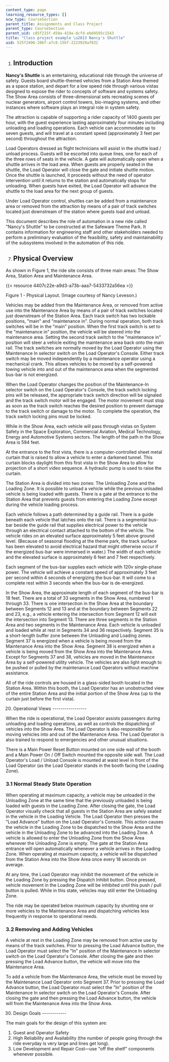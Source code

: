 ```yaml
---
content_type: page
learning_resource_types: []
ocw_type: CourseSection
parent_title: Assignments and Class Project
parent_type: CourseSection
parent_uid: c85f215f-459a-419a-dcfd-ebd4595c1543
title: "Class project example \u2013 Nancy's Shuttle"
uid: 525f2496-20bf-a7c8-15bf-2223929af831
---
```


1.  Introduction
    ------------
    

**Nancy's Shuttle** is an entertaining, educational ride through the universe of safety. Guests board shuttle-themed vehicles from a Station Area themed as a space station, and depart for a low speed ride through various vistas designed to expose the rider to concepts of software and systems safety. The Show Area consists of three-dimensional sets recreating scenes of nuclear generators, airport control towers, bio-imaging systems, and other instances where software plays an integral role in system safety.

The attraction is capable of supporting a rider capacity of 1400 guests per hour, with the guest experience lasting approximately four minutes including unloading and loading operations. Each vehicle can accommodate up to seven guests, and will travel at a constant speed (approximately 3 feet per second) throughout the attraction.

Load Operators dressed as flight technicians will assist in the shuttle load / unload process. Guests will be escorted into queue lines, one for each of the three rows of seats in the vehicle. A gate will automatically open when a shuttle arrives in the load area. When guests are properly seated in the shuttle, the Load Operator will close the gate and initiate shuttle motion. Once the shuttle is launched, it proceeds without the need of operator intervention until it returns to the station and automatically stops for unloading. When guests have exited, the Load Operator will advance the shuttle to the load area for the next group of guests.

Under Load Operator control, shuttles can be added from a maintenance area or removed from the attraction by means of a pair of track switches located just downstream of the station where guests load and unload.

This document describes the role of automation in a new ride called "Nancy's Shuttle" to be constructed at the Safeware Theme Park. It contains information for engineering staff and other stakeholders needed to perform a preliminary evaluation of the feasibility, safety and maintainability of the subsystems involved in the automation of this ride.

7.  Physical Overview
    -----------------
    

As shown in Figure 1, the ride site consists of three main areas: The Show Area, Station Area and Maintenance Area.

{{< resource 4407c22e-a9d3-a73b-aaa7-5433732a56ea >}}

Figure 1 - Physical Layout. (Image courtesy of Nancy Leveson.)

Vehicles may be added from the Maintenance Area, or removed from active use into the Maintenance Area by means of a pair of track switches located just downstream of the Station Area. Each track switch has two lockable positions, "main" and "maintenance in". During normal operation, both track switches will be in the "main" position. When the first track switch is set to the "maintenance in" position, the vehicle will be steered into the maintenance area. Setting the second track switch to the "maintenance in" position will steer a vehicle exiting the maintenance area back onto the main rail. The track switches are normally moved by the Load Operator using the Maintenance In selector switch on the Load Operator's Console. Either track switch may be moved independently by a maintenance operator using a mechanical crank. This allows vehicles to be moved by a self-powered towing vehicle into and out of the maintenance area when the segmented bus-bar is not energized.

When the Load Operator changes the position of the Maintenance-In selector switch on the Load Operator's Console, the track switch locking pins will be released, the appropriate track switch direction will be signaled and the track switch motor will be engaged. The motor movement must stop as soon as the track switch reaches the desired position to prevent damage to the track switch or damage to the motor. To complete the operation, the track switch locking pins must be locked.

While in the Show Area, each vehicle will pass through vistas on System Safety in the Space Exploration, Commercial Aviation, Medical Technology, Energy and Automotive Systems sectors. The length of the path in the Show Area is 594 feet.

At the entrance to the first vista, there is a computer-controlled sheet metal curtain that is raised to allow a vehicle to enter a darkened tunnel. This curtain blocks daylight from this first vista in the Show Area to allow for projection of a short video sequence. A hydraulic pump is used to raise the curtain.

The Station Area is divided into two zones: The Unloading Zone and the Loading Zone. It is possible to unload a vehicle while the previous unloaded vehicle is being loaded with guests. There is a gate at the entrance to the Station Area that prevents guests from entering the Loading Zone except during the vehicle loading process.

Each vehicle follows a path determined by a guide rail. There is a guide beneath each vehicle that latches onto the rail. There is a segmental bus-bar beside the guide rail that supplies electrical power to the vehicle through an electrical contact attached to the bottom of the vehicle. The vehicle rides on an elevated surface approximately 5 feet above ground level. (Because of seasonal flooding at the theme park, the track surface has been elevated to avoid electrical hazard that might otherwise occur if the energized bus-bar were immersed in water.) The width of each vehicle and the elevated surface is approximately 6 feet and 7 feet respectively.

Each segment of the bus-bar supplies each vehicle with 120v single-phase power. The vehicle will achieve a constant speed of approximately 3 feet per second within 4 seconds of energizing the bus-bar. It will come to a complete rest within 3 seconds when the bus-bar is de-energized.

In the Show Area, the approximate length of each segment of the bus-bar is 18 feet. There are a total of 33 segments in the Show Area, numbered 1 through 33. There is one intersection in the Show Area at the boundary between Segments 12 and 13 and at the boundary between Segments 22 and 23, e.g., a vehicle entering the intersection from Segment 12 will exit the intersection into Segment 13. There are three segments in the Station Area and two segments in the Maintenance Area. Each vehicle is unloaded and loaded while at rest in Segments 34 and 36 respectively. Segment 35 is a short-length buffer zone between the Unloading and Loading zones. Segment 37 is energized when a vehicle is being moved from the Maintenance Area into the Show Area. Segment 38 is energized when a vehicle is being moved from the Show Area into the Maintenance Area. Except for Segments 37 and 38, vehicles are moved in the Maintenance Area by a self-powered utility vehicle. The vehicles are also light enough to be pushed or pulled by the maintenance Load Operators without machine assistance.

All of the ride controls are housed in a glass-sided booth located in the Station Area. Within this booth, the Load Operator has an unobstructed view of the entire Station Area and the initial portion of the Show Area (up to the curtain just before the first vista).

20.  Operational Views
    -----------------
    

When the ride is operational, the Load Operator assists passengers during unloading and loading operations, as well as controls the dispatching of vehicles into the Show Area. The Load Operator is also responsible for moving vehicles into and out of the Maintenance Area. The Load Operator is also trained to respond to emergencies and other unusual situations.

There is a Main Power Reset Button mounted on one side wall of the booth and a Main Power On / Off Switch mounted the opposite side wall. The Load Operator's Load / Unload Console is mounted at waist level in front of the Load Operator (as the Load Operator stands in the booth facing the Loading Zone).

### 3.1 Normal Steady State Operation

When operating at maximum capacity, a vehicle may be unloaded in the Unloading Zone at the same time that the previously unloaded is being loaded with guests in the Loading Zone. After closing the gate, the Load Operator visually check that all guests in the Station Area are safely seated in the vehicle in the Loading Vehicle. The Load Operator then presses the "Load Advance" button on the Load Operator's Console. This action causes the vehicle in the Loading Zone to be dispatched to the Show Area and the vehicle in the Unloading Zone to be advanced into the Loading Zone. A vehicle is allowed to enter the Unloading Zone from the Show Area whenever the Unloading Zone is empty. The gate at the Station Area entrance will open automatically whenever a vehicle arrives in the Loading Zone. When operating at maximum capacity, a vehicle will be dispatched from the Station Area into the Show Area once every 18 seconds on average.

At any time, the Load Operator may inhibit the movement of the vehicle in the Loading Zone by pressing the Dispatch Inhibit button. Once pressed, vehicle movement in the Loading Zone will be inhibited until this push / pull button is pulled. While in this state, vehicles may still enter the Unloading Zone.

The ride may be operated below maximum capacity by shunting one or more vehicles to the Maintenance Area and dispatching vehicles less frequently in response to operational needs.

### 3.2 Removing and Adding Vehicles

A vehicle at rest in the Loading Zone may be removed from active use by means of the track switches. Prior to pressing the Load Advance button, the Load Operator must select the "In" position of the Maintenance In selector switch on the Load Operator's Console. After closing the gate and then pressing the Load Advance button, the vehicle will move into the Maintenance Area.

To add a vehicle from the Maintenance Area, the vehicle must be moved by the Maintenance Load Operator onto Segment 37. Prior to pressing the Load Advance button, the Load Operator must select the "In" position of the Maintenance In selector switch on the Load Operator's Console. After closing the gate and then pressing the Load Advance button, the vehicle will from the Maintenance Area into the Show Area.

30.  Design Goals
    ------------
    

The main goals for the design of this system are:

1.  Guest and Operator Safety
2.  High Reliability and Availability (the number of people going through the ride everyday is very large and lines get long).
3.  Low Development and Repair Cost—use "off the shelf" components whenever possible.